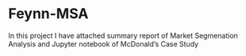 # Feynn-MSA
In this project I have attached summary report of Market Segmenation Analysis and Jupyter notebook of McDonald’s Case Study
